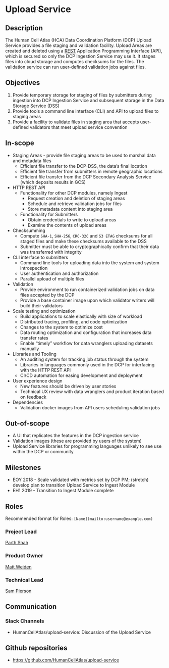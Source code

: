 # Upload Service

## Description
The Human Cell Atlas (HCA) Data Coordination Platform (DCP) Upload Service provides a file staging and validation facility. Upload Areas are created and deleted using a [REST](https://en.wikipedia.org/wiki/Representational_state_transfer) Application Programming Interface (API), which is secured so only the DCP Ingestion Service may use it. It stages files into cloud storage and computes checksums for the files. The validation service can run user-defined validation jobs against files.

## Objectives
1. Provide temporary storage for staging of files by submitters during ingestion into DCP Ingestion Service and subsequent storage in the Data Storage Service (DSS)
1. Provide tools a command line interface (CLI) and API to upload files to staging areas
1. Provide a facility to validate files in staging area that accepts user-defined validators that meet upload service convention

## In-scope
* Staging Areas - provide file staging areas to be used to marshal data and metadata files
    * Efficient file transfer to the DCP-DSS, the data’s final location
    * Efficient file transfer from submitters in remote geographic locations
    * Efficient file transfer from the DCP Secondary Analysis Service (which deposits results in GCS)
* HTTP REST API
    * Functionality for other DCP modules, namely Ingest
        * Request creation and deletion of staging areas
        * Schedule and retrieve validation jobs for files
        * Store metadata content into staging area
    * Functionality for Submitters
        * Obtain credentials to write to upload areas
        * Examine the contents of upload areas
* Checksumming
    * Compute `SHA-1`, `SHA-256`, `CRC-32C` and `S3 ETAG` checksums for all staged files and make these checksums available to the DSS
    * Submitter must be able to cryptographically confirm that their data was transferred with integrity
* CLI interface to submitters
    * Command line tools for uploading data into the system and system introspection
    * User authentication and authorization
    * Parallel upload of multiple files
* Validation
    * Provide environment to run containerized validation jobs on data files accepted by the DCP
    * Provide a base container image upon which validator writers will build their validators
* Scale testing and optimization
    * Build applications to scale elastically with size of workload
    * Distributed tracing, profiling, and code optimization
    * Changes to the system to optimize cost
    * Data routing optimization and configuration that increases data transfer rates
    * Enable “timely” workflow for data wranglers uploading datasets manually
* Libraries and Tooling
    * An auditing system for tracking job status through the system
    * Libraries in languages commonly used in the DCP for interfacing with the HTTP REST API
    * CI/CD automation for easing development and deployment
* User experience design
    * New features should be driven by user stories
    * Technical UX review with data wranglers and product iteration based on feedback
* Dependencies
    * Validation docker images from API users scheduling validation jobs

## Out-of-scope
* A UI that replicates the features in the DCP ingestion service
* Validation images (these are provided by users of the system)
* Upload Service libraries for programming languages unlikely to see use within the DCP or community

## Milestones
* EOY 2018 - Scale validated with metrics set by DCP PM; (stretch) develop plan to transition Upload Service to Ingest Module
* EH1 2019 - Transition to Ingest Module complete

## Roles

Recommended format for Roles: `[Name](mailto:username@example.com)`

### Project Lead
[Parth Shah](mailto:pshah@chanzuckerberg.com)

### Product Owner
[Matt Weiden](mailto:mweiden@chanzuckerberg.com)

### Technical Lead
[Sam Pierson](mailto:spierson@chanzuckerberg.com)

## Communication

### Slack Channels

* HumanCellAtlas/upload-service: Discussion of the Upload Service

## Github repositories

* https://github.com/HumanCellAtlas/upload-service
